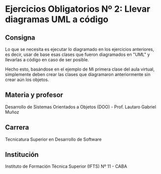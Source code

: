 # Ejercicios Obligatorios Nº 2: Llevar diagramas UML a código

## Consigna
Lo que se necesita es ejecutar lo diagramado en los ejercicios anteriores, es decir, usar de base esas clases que fueron diagramados en "UML" y llevarlas a código en caso de ser posible. 

Hecho esto, basándose en el ejemplo de Mi primera clase del aula virtual, simplemente deben crear las clases que diagramaron anteriormente sin crear aún los objetos.

## Materia y profesor
Desarrollo de Sistemas Orientados a Objetos (DOO) - Prof. Lautaro Gabriel Muñoz   

## Carrera
Tecnicatura Superior en Desarrollo de Software 

## Institución
Instituto de Formación Técnica Superior (IFTS) Nº 11 - CABA